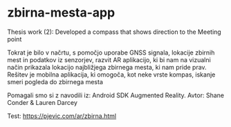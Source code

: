 # zbirna-mesta-app
Thesis work (2): Developed a compass that shows direction to the Meeting point

Tokrat je bilo v načrtu, s pomočjo uporabe GNSS signala, lokacije zbirnih mest in podatkov iz senzorjev, razvit AR aplikacijo, ki bi nam na vizualni način prikazala lokacijo najbližjega zbirnega mesta, ki nam pride prav. Rešitev je mobilna aplikacija, ki omogoča, kot neke vrste kompas, iskanje smeri pogleda do zbirnega mesta

Pomagali smo si z navodili iz: Android SDK Augmented Reality. Avtor: Shane Conder & Lauren Darcey 

Test: https://pjevic.com/ar/zbirna.html
